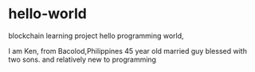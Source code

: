 # hello-world
blockchain learning project
hello programming world,

I am Ken, from Bacolod,Philippines 45 year old married guy blessed with two sons. and relatively new to programming
